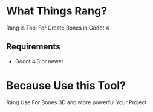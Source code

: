 # What Things Rang?
Rang is Tool For Create Bones in Godot 4


## Requirements 
- Godot 4.3 or newer

# Because Use this Tool?
Rang Use For Bones 3D and More powerful Your Project


